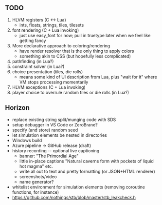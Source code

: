 ## TODO
1. HLVM registers (C <-> Lua)
    - ints, floats, strings, tiles, tilesets
2. font rendering (C + Lua invoking)
    - just use easy_font for now; pull in truetype later when we feel like getting fancy
3. More declarative approach to coloring/rendering
    - have render resolver that is the only thing to apply colors
    - something akin to CSS (but hopefully less complicated)
4. pathfinding (in Lua?)
5. constraint solver (in Lua?)
6. choice presentation (tiles, die rolls)
    - means some kind of UI description from Lua, plus "wait for it" where VM stops processing momentarily
7. HLVM exceptions (C + Lua invoking)
8. player choice to overrule random tiles or die rolls (in Lua?)

## Horizon
* replace existing string split/munging code with SDS
* setup debugger in VS Code or ZeroBrane?
* specify (and store) random seed
* let simulation elements be nested in directories
* Windows build
* Azure pipeline -> GitHub release (draft)
* history recording -- optional live captioning
    - banner: "The Primordial Age"
    - little in-place captions "Natural caverns form with pockets of liquid hot magma" etc.
    - write all out to text and pretty formatting (or JSON+HTML renderer)
    - screenshots/video
    - name generator?
* whitelist environment for simulation elements (removing coroutine functions, for instance)
* https://github.com/nothings/stb/blob/master/stb_leakcheck.h
